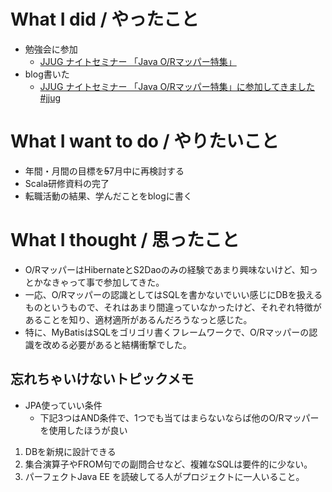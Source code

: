 # What I did / やったこと
- 勉強会に参加
  - [JJUG ナイトセミナー 「Java O/Rマッパー特集」](https://jjug.doorkeeper.jp/events/63161)
- blog書いた
  - [JJUG ナイトセミナー 「Java O/Rマッパー特集」に参加してきました #jjug](http://yamap55.hatenablog.com/entry/2017/07/26/205907)

# What I want to do / やりたいこと
- 年間・月間の目標を~~5~~7月中に再検討する
- Scala研修資料の完了
- 転職活動の結果、学んだことをblogに書く

# What I thought / 思ったこと
- O/RマッパーはHibernateとS2Daoのみの経験であまり興味ないけど、知っとかなきゃって事で参加してきた。
- 一応、O/Rマッパーの認識としてはSQLを書かないでいい感じにDBを扱えるものというもので、それはあまり間違っていなかったけど、それぞれ特徴があることを知り、適材適所があるんだろうなっと感じた。
- 特に、MyBatisはSQLをゴリゴリ書くフレームワークで、O/Rマッパーの認識を改める必要があると結構衝撃でした。

## 忘れちゃいけないトピックメモ
- JPA使っていい条件
  - 下記3つはAND条件で、1つでも当てはまらないならば他のO/Rマッパーを使用したほうが良い


1. DBを新規に設計できる
2. 集合演算子やFROM句での副問合せなど、複雑なSQLは要件的に少ない。
3. パーフェクトJava EE を読破してる人がプロジェクトに一人いること。
